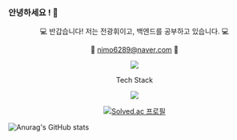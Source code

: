 ### 안녕하세요 ! 👋

<div align = "center">
  

  
  
  
💻 반갑습니다! 저는 전광휘이고, 백엔드를 공부하고 있습니다. 💻

📧 nimo6289@naver.com 📧


<a href="XX"><img src="https://img.shields.io/badge/Tistory-3DDC84?style=flat-square&logo=Blogger&logoColor=white"/></a>

  
Tech Stack

<img src="https://img.shields.io/badge/Spring-3DDC84?style=flat-square&logo=Spring&logoColor=white"/>

[![Solved.ac
프로필](http://mazassumnida.wtf/api/generate_badge?boj=nimo6289)](https://solved.ac/nimo6289)
  
</div>






![Anurag's GitHub stats](https://github-readme-stats.vercel.app/api?username=jeonkwanghwi&show_icons=true&theme=onedark)


  
<!--
**jeonkwanghwi/jeonkwanghwi** is a ✨ _special_ ✨ repository because its `README.md` (this file) appears on your GitHub profile.

Here are some ideas to get you started:

- 🔭 I’m currently working on ...
- 🌱 I’m currently learning ...
- 👯 I’m looking to collaborate on ...
- 🤔 I’m looking for help with ...
- 💬 Ask me about ...
- 📫 How to reach me: ...
- 😄 Pronouns: ...
- ⚡ Fun fact: ...
-->
